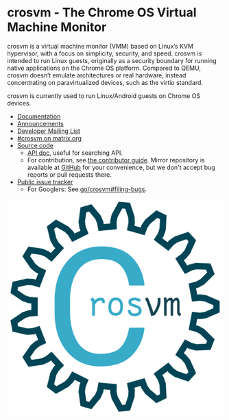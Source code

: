 # crosvm - The Chrome OS Virtual Machine Monitor

crosvm is a virtual machine monitor (VMM) based on Linux’s KVM hypervisor, with a focus on
simplicity, security, and speed. crosvm is intended to run Linux guests, originally as a security
boundary for running native applications on the Chrome OS platform. Compared to QEMU, crosvm doesn’t
emulate architectures or real hardware, instead concentrating on paravirtualized devices, such as
the virtio standard.

crosvm is currently used to run Linux/Android guests on Chrome OS devices.

- [Documentation](https://crosvm.dev/book/)
- [Announcements](https://groups.google.com/a/chromium.org/g/crosvm-announce)
- [Developer Mailing List](https://groups.google.com/a/chromium.org/g/crosvm-dev)
- [#crosvm on matrix.org](https://matrix.to/#/#crosvm:matrix.org)
- [Source code](https://chromium.googlesource.com/crosvm/crosvm/)
  - [API doc](https://crosvm.dev/doc/crosvm/), useful for searching API.
  - For contribution, see [the contributor guide](https://crosvm.dev/book/contributing/). Mirror
    repository is available at [GitHub](https://github.com/google/crosvm) for your convenience, but
    we don't accept bug reports or pull requests there.
- [Public issue tracker](https://issuetracker.google.com/issues?q=status:open%20componentid:1161302)
  - For Googlers: See [go/crosvm#filing-bugs](https://goto.google.com/crosvm#filing-bugs).

![Logo](./logo/logo_512.png)
